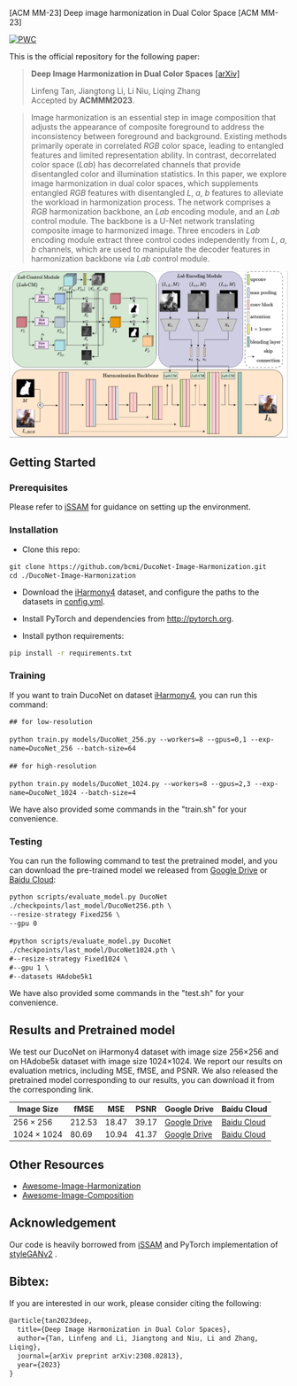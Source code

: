 
[ACM MM-23] Deep image harmonization in Dual Color Space [ACM MM-23]

[![PWC](https://img.shields.io/endpoint.svg?url=https://paperswithcode.com/badge/deep-image-harmonization-in-dual-color-spaces/image-harmonization-on-iharmony4)](https://paperswithcode.com/sota/image-harmonization-on-iharmony4?p=deep-image-harmonization-in-dual-color-spaces)


This is the official repository for the following paper:

> **Deep Image Harmonization in Dual Color Spaces**  [[arXiv]](https://arxiv.org/abs/2308.02813)<br>
>
> Linfeng Tan, Jiangtong Li, Li Niu, Liqing Zhang<br>
> Accepted by **ACMMM2023**.

>Image harmonization is an essential step in image composition that adjusts the appearance of composite foreground to address the inconsistency between foreground and background. Existing methods primarily operate in correlated $RGB$ color space, leading to entangled features and limited representation ability. In contrast, decorrelated color space ($Lab$) has decorrelated channels that provide disentangled color and illumination statistics. In this paper, we explore image harmonization in dual color spaces, which supplements entangled $RGB$ features with disentangled $L$, $a$, $b$ features to alleviate the workload in harmonization process. The network comprises a $RGB$ harmonization backbone, an $Lab$ encoding module, and an $Lab$ control module. The backbone is a U-Net network translating composite image to harmonized image. Three encoders in $Lab$ encoding module extract three control codes independently from $L$, $a$, $b$ channels, which are used to manipulate the decoder features in harmonization backbone via $Lab$ control module. 

![](./examples/DucoNet.png)

## Getting Started

### Prerequisites
Please refer to [iSSAM](https://github.com/saic-vul/image_harmonization) for guidance on setting up the environment.

### Installation
+ Clone this repo: 
```
git clone https://github.com/bcmi/DucoNet-Image-Harmonization.git
cd ./DucoNet-Image-Harmonization
```
+ Download the [iHarmony4](https://github.com/bcmi/Image-Harmonization-Dataset-iHarmony4) dataset, and configure the paths to the datasets in [config.yml](./config.yml).

- Install PyTorch and dependencies from http://pytorch.org.

- Install python requirements:

```bash
pip install -r requirements.txt
```

### Training
If you want to train DucoNet on dataset [iHarmony4](https://github.com/bcmi/Image-Harmonization-Dataset-iHarmony4), you can run this command:

```
## for low-resolution 

python train.py models/DucoNet_256.py --workers=8 --gpus=0,1 --exp-name=DucoNet_256 --batch-size=64

## for high-resolution 

python train.py models/DucoNet_1024.py --workers=8 --gpus=2,3 --exp-name=DucoNet_1024 --batch-size=4
```

We have also provided some commands in the "train.sh" for your convenience.

### Testing
You can run the following command to test the pretrained model, and you can download the pre-trained model we released from [Google Drive](https://drive.google.com/drive/folders/1TDKS1H99vhbEOwo8JK5rcw1Zl3WyTSTS?usp=sharing) or [Baidu Cloud](https://pan.baidu.com/s/1lnDOnmN1tLeoIcvjWvWFkQ?pwd=bcmi):
```
python scripts/evaluate_model.py DucoNet ./checkpoints/last_model/DucoNet256.pth \
--resize-strategy Fixed256 \
--gpu 0 

#python scripts/evaluate_model.py DucoNet ./checkpoints/last_model/DucoNet1024.pth \
#--resize-strategy Fixed1024 \
#--gpu 1 \
#--datasets HAdobe5k1 
```

We have also provided some commands in the "test.sh" for your convenience.

## Results and Pretrained model

We test our DucoNet on iHarmony4 dataset with image size 256&times;256 and on HAdobe5k dataset with image size 1024&times;1024. We report our results on evaluation metrics, including MSE, fMSE, and PSNR. 
We also released the pretrained model corresponding to our results, you can download it from the corresponding link.

| Image Size         | fMSE   | MSE   | PSNR  | Google Drive     | Baidu Cloud      |
| ------------------ | ------ | ----- | ----- | ---------------- | ---------------- |
| 256 $\times$ 256   | 212.53 | 18.47 | 39.17 | [Google Drive](https://drive.google.com/drive/folders/1TDKS1H99vhbEOwo8JK5rcw1Zl3WyTSTS?usp=sharing) | [Baidu Cloud](https://pan.baidu.com/s/1lnDOnmN1tLeoIcvjWvWFkQ?pwd=bcmi) |
| 1024 $\times$ 1024 | 80.69  | 10.94 | 41.37 | [Google Drive](https://drive.google.com/drive/folders/1TDKS1H99vhbEOwo8JK5rcw1Zl3WyTSTS?usp=sharing) | [Baidu Cloud](https://pan.baidu.com/s/1lnDOnmN1tLeoIcvjWvWFkQ?pwd=bcmi) |

## Other Resources

+ [Awesome-Image-Harmonization](https://github.com/bcmi/Awesome-Image-Harmonization)
+ [Awesome-Image-Composition](https://github.com/bcmi/Awesome-Image-Composition)

## Acknowledgement<a name="codesource"></a> 

Our code is heavily borrowed from [iSSAM](https://github.com/saic-vul/image_harmonization) and PyTorch implementation of [styleGANv2](https://github.com/labmlai/annotated_deep_learning_paper_implementations) .

## Bibtex:
If you are interested in our work, please consider citing the following:

```
@article{tan2023deep,
  title={Deep Image Harmonization in Dual Color Spaces},
  author={Tan, Linfeng and Li, Jiangtong and Niu, Li and Zhang, Liqing},
  journal={arXiv preprint arXiv:2308.02813},
  year={2023}
}
